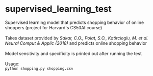 # supervised_learning_test
Supervised learning model that predicts shopping behavior of online shoppers (project for Harvard's CS50AI course)<br><br>
Takes dataset provided by _Sakar, C.O., Polat, S.O., Katircioglu, M. et al. Neural Comput & Applic (2018)_ and predicts online shopping behavior<br>
<br>
Model sensitivity and specificity is printed out after running the test<br><br>
Usage:<br>
```python shopping.py shopping.csv```

